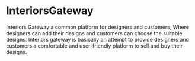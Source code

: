 # InteriorsGateway
Interiors Gateway a common platform for designers and customers, Where designers can add their designs and customers can choose the suitable designs. Interiors gateway is basically an attempt to provide designers and customers a comfortable  and user-friendly platform to sell and buy their designs.
